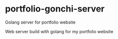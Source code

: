 # portfolio-gonchi-server
Golang server for portfolio website

Web server build with golang for my portfolio website
